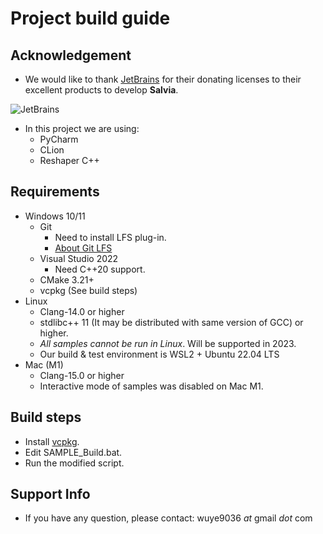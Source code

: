 ﻿# Project build guide

## Acknowledgement
  * We would like to thank [JetBrains](https://www.jetbrains.com/?from=salvia) for their donating licenses to their excellent products to develop **Salvia**.

![JetBrains](res/jetbrains.svg)
  
  * In this project we are using:
    * PyCharm
    * CLion
    * Reshaper C++

## Requirements
  * Windows 10/11
    * Git
      * Need to install LFS plug-in.
      * [About Git LFS](https://git-lfs.github.com/)
    * Visual Studio 2022
      * Need C++20 support.
    * CMake 3.21+
    * vcpkg (See build steps)
  * Linux
    * Clang-14.0 or higher
    * stdlibc++ 11 (It may be distributed with same version of GCC) or higher.
    * *All samples cannot be run in Linux*. Will be supported in 2023.
    * Our build & test environment is WSL2 + Ubuntu 22.04 LTS
  * Mac (M1)
    * Clang-15.0 or higher
    * Interactive mode of samples was disabled on Mac M1.
    
## Build steps
  * Install [vcpkg](https://github.com/microsoft/vcpkg).
  * Edit SAMPLE_Build.bat.
  * Run the modified script.

## Support Info
  * If you have any question, please contact: wuye9036 _at_ gmail _dot_ com
